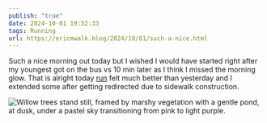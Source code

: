 ```yaml
---
publish: "true"
date: 2024-10-01 19:52:33
tags: Running
url: https://ericmwalk.blog/2024/10/01/such-a-nice.html
---
```


Such a nice morning out today but I wished I would have started right after my youngest got on the bus vs 10 min later as I think I missed the morning glow. That is alright today [run](https://www.strava.com/activities/12548078205) felt much better than yesterday and I extended some after getting redirected due to sidewalk construction.

![Willow trees stand still, framed by marshy vegetation with a gentle pond, at dusk, under a pastel sky transitioning from pink to light purple.](https://ericmwalk.blog/uploads/2024/1e22d6a410.jpeg)


